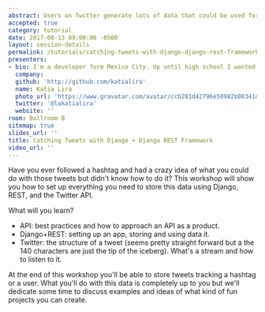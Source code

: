 ```yaml
---
abstract: Users on Twitter generate lots of data that could be used for a million different purposes. Django and DRF are amazing tools that handle large amounts of content. That's a match made in heaven. Imagine what a developer could accomplish by combining these technologies. The sky is the limit.
accepted: true
category: tutorial
date: 2017-08-13 09:00:00 -0500
layout: session-details
permalink: /tutorials/catching-tweets-with-django-django-rest-framework/
presenters:
- bio: I'm a developer form Mexico City. Up until high school I wanted to be an architect. I liked the craft of drawing blueprints by hand, but then autoCAD and computers came along and my life plan changed completely. I didn't know what to study around computers so I went to Industrial Engineering, when I found out that Chemistry was a BIG part of the curriculum I ran the other way. I switched to IT and it was mostly hardware but it was good enough. Then I horribly failed my first class of coding :( It was a difficult adjustment, from blueprints to code, but I went to summer school where a great teacher showed me that incredible feeling you get when your code works and you can bring ideas to life! I never looked back. I'm submitting this proposal so late because it took a lot of talking myself in and out of it. My journey hasn't been from point A to B and I'm taking the first step towards the next dot as a speaker. We'll see how it goes.
  company: 
  github: 'http://github.com/katialira'
  name: Katia Lira
  photo_url: 'https://www.gravatar.com/avatar/ccb281d42796e50982b08341d6d96132?s=400'
  twitter: '@lakatialira'
  website: ''
room: Ballroom B
sitemap: true
slides_url: ''
title: Catching Tweets with Django + Django REST Framework
video_url: ''
---
```


Have you ever followed a hashtag and had a crazy idea of what you could do with those tweets but didn't know how to do it? This workshop will show you how to set up everything you need to store this data using Django, REST, and the Twitter API.

What will you learn?

- API: best practices and how to approach an API as a product.
- Django+REST: setting up an app, storing and using data it.
- Twitter: the structure of a tweet (seems pretty straight forward but a the 140 characters are just the tip of the iceberg). What's a stream and how to listen to it.

At the end of this workshop you'll be able to store tweets tracking a hashtag or a user. What you'll do with this data is completely up to you but we'll dedicate some time to discuss examples and ideas of what kind of fun projects you can create.